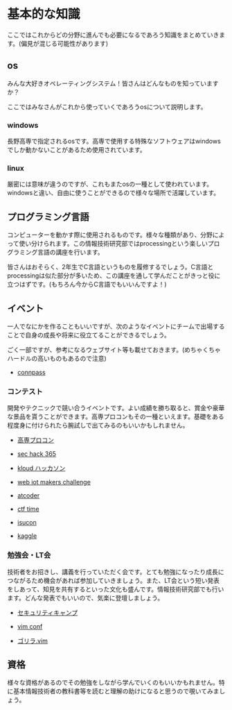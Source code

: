 # 基本的な知識
ここではこれからどの分野に進んでも必要になるであろう知識をまとめていきます。(偏見が混じる可能性があります)

## os
みんな大好きオペレーティングシステム！皆さんはどんなものを知っていますか？

ここではみなさんがこれから使っていくであろうosについて説明します。

### windows
長野高専で指定されるosです。高専で使用する特殊なソフトウェアはwindowsでしか動かないことがあるため使用されています。

### linux
厳密には意味が違うのですが、これもまたosの一種として使われています。windowsと違い、自由に使うことができるので様々な場所で活躍しています。

## プログラミング言語
コンピューターを動かす際に使用されるものです。様々な種類があり、分野によって使い分けられます。この情報技術研究部ではprocessingという楽しいプログラミング言語の講座を行います。

皆さんはおそらく、2年生でC言語というものを履修するでしょう。C言語とprocessingは似た部分が多いため、この講座を通して学んだことがきっと役に立つはずです。(もちろん今からC言語でもいいんですよ！)

## イベント
一人でなにかを作ることもいいですが、次のようなイベントにチームで出場することで自身の成長や将来に役立てることができるでしょう。

ごく一部ですが、参考になるウェブサイト等も載せておきます。(めちゃくちゃハードルの高いものもあるので注意)

- [connpass](https://connpass.com/)

### コンテスト
開発やテクニックで競い合うイベントです。よい成績を勝ち取ると、賞金や豪華な景品を貰うことができます。高専プロコンもその一種といえます。基礎をある程度身に付けられたら腕試しで出てみるのもいいかもしれません。

- [高専プロコン](https://www.procon.gr.jp/)

- [sec hack 365](https://sechack365.nict.go.jp/)

- [kloud ハッカソン](https://kloud.community/news/category/hackathon)

- [web iot makers challenge](https://webiotmakers.github.io/2022/)

- [atcoder](https://atcoder.jp)

- [ctf time](https://ctftime.org/)

- [isucon](https://isucon.net/)

- [kaggle](https://www.kaggle.com/)

### 勉強会・LT会
技術者をお招きし、講義を行っていただく会です。とても勉強になったり成長につながるため機会があれば参加していきましょう。また、LT会という短い発表をしあって、知見を共有するといった文化も盛んです。情報技術研究部でも行います。どんな発表でもいいので、気楽に登壇しましょう。

- [セキュリティキャンプ](https://www.security-camp.or.jp/)

- [vim conf](https://vimconf.org/)

- [ゴリラ.vim](https://twitter.com/gorillavim)

## 資格
様々な資格があるのでその勉強をしながら学んでいくのもいいかもれません。特に基本情報技術者の教科書等を読むと理解の助けになると思うので覗いてみましょう。

